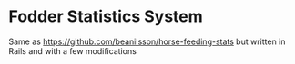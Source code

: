 # Fodder Statistics System
Same as https://github.com/beanilsson/horse-feeding-stats but written in Rails and with a few modifications
